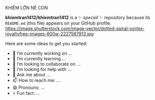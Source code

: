 KHIÊM LỚN NÈ CON

**khiemtran1412/khiemtran1412** is a ✨ _special_ ✨ repository because its `README.md` (this file) appears on your GitHub profile.
https://image.shutterstock.com/image-vector/dotted-spiral-vortex-royaltyfree-images-600w-2227567913.jpg

Here are some ideas to get you started:

- 🔭 I’m currently working on ...
- 🌱 I’m currently learning ...
- 👯 I’m looking to collaborate on ...
- 🤔 I’m looking for help with ...
- 💬 Ask me about ...
- 📫 How to reach me: ...
- 😄 Pronouns: ...
- ⚡ Fun fact: ...

